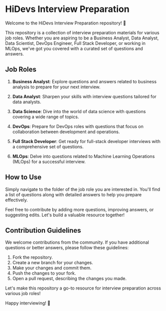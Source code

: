 # HiDevs Interview Preparation

Welcome to the HiDevs Interview Preparation repository! 🚀

This repository is a collection of interview preparation materials for various job roles. Whether you are aspiring to be a Business Analyst, Data Analyst, Data Scientist, DevOps Engineer, Full Stack Developer, or working in MLOps, we've got you covered with a curated set of questions and answers.

## Job Roles

1. **Business Analyst**: Explore questions and answers related to business analysis to prepare for your next interview.

2. **Data Analyst**: Sharpen your skills with interview questions tailored for data analysts.

3. **Data Science**: Dive into the world of data science with questions covering a wide range of topics.

4. **DevOps**: Prepare for DevOps roles with questions that focus on collaboration between development and operations.

5. **Full Stack Developer**: Get ready for full-stack developer interviews with a comprehensive set of questions.

6. **MLOps**: Delve into questions related to Machine Learning Operations (MLOps) for a successful interview.

## How to Use

Simply navigate to the folder of the job role you are interested in. You'll find a list of questions along with detailed answers to help you prepare effectively.

Feel free to contribute by adding more questions, improving answers, or suggesting edits. Let's build a valuable resource together!

## Contribution Guidelines

We welcome contributions from the community. If you have additional questions or better answers, please follow these guidelines:

1. Fork the repository.
2. Create a new branch for your changes.
3. Make your changes and commit them.
4. Push the changes to your fork.
5. Open a pull request, describing the changes you made.

Let's make this repository a go-to resource for interview preparation across various job roles!

Happy interviewing! 🌟
